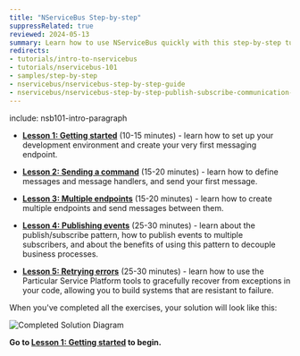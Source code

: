 ```yaml
---
title: "NServiceBus Step-by-step"
suppressRelated: true
reviewed: 2024-05-13
summary: Learn how to use NServiceBus quickly with this step-by-step tutorial, including the architectural concepts behind it.
redirects:
- tutorials/intro-to-nservicebus
- tutorials/nservicebus-101
- samples/step-by-step
- nservicebus/nservicebus-step-by-step-guide
- nservicebus/nservicebus-step-by-step-publish-subscribe-communication-code-first
---
```


include: nsb101-intro-paragraph

- **[Lesson 1: Getting started](1-getting-started/)** (10-15 minutes) - learn how to set up your development environment and create your very first messaging endpoint.

- **[Lesson 2: Sending a command](2-sending-a-command/)** (15-20 minutes) - learn how to define messages and message handlers, and send your first message.

- **[Lesson 3: Multiple endpoints](3-multiple-endpoints/)** (15-20 minutes) - learn how to create multiple endpoints and send messages between them.

- **[Lesson 4: Publishing events](4-publishing-events/)** (25-30 minutes) - learn about the publish/subscribe pattern, how to publish events to multiple subscribers, and about the benefits of using this pattern to decouple business processes.

- **[Lesson 5: Retrying errors](5-retrying-errors/)** (25-30 minutes) - learn how to use the Particular Service Platform tools to gracefully recover from exceptions in your code, allowing you to build systems that are resistant to failure.

When you've completed all the exercises, your solution will look like this:

![Completed Solution Diagram](4-publishing-events/diagram.svg)

**Go to [**Lesson 1: Getting started**](1-getting-started/) to begin.**
